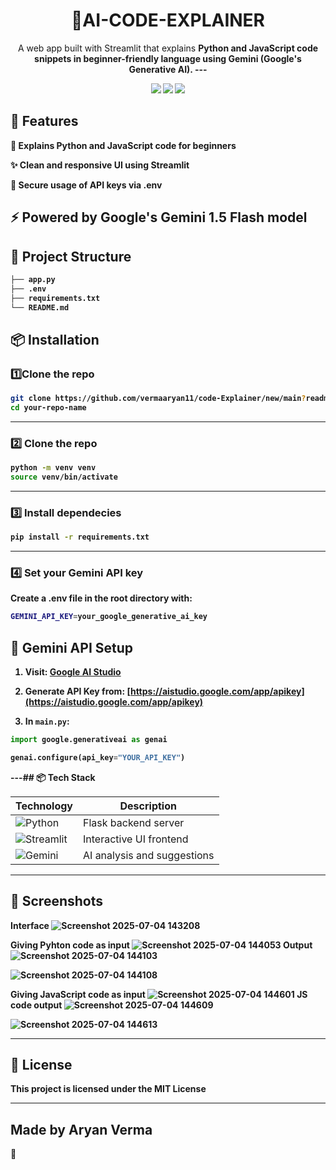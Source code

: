 
<h1 align="center"> 🤖AI-CODE-EXPLAINER </h1>



<p align="center">
  A web app built with Streamlit that explains <strong>Python and <strong>JavaScript code snippets in beginner-friendly language using <strong>Gemini (Google's Generative AI).
---
</p>

<p align="center">
  <img src="https://img.shields.io/badge/AI-Powered-blueviolet?style=flat-square&logo=google" />
  <img src="https://img.shields.io/badge/Made%20With-Streamlit-ff4b4b?style=flat-square&logo=streamlit&logoColor=white" />
  <img src="https://img.shields.io/badge/License-MIT-green?style=flat-square" />
</p>




## 🚀 Features

🧠 Explains Python and JavaScript code for beginners

✨ Clean and responsive UI using Streamlit

🔐 Secure usage of API keys via .env

⚡ Powered by Google's Gemini 1.5 Flash model
---

## 📂 Project Structure


```bash
├── app.py             
├── .env               
├── requirements.txt   
└── README.md 
```         

## 📦 Installation

### 1️⃣Clone the repo

```bash 
git clone https://github.com/vermaaryan11/code-Explainer/new/main?readme=1
cd your-repo-name
```
---

### 2️⃣ Clone the repo
```bash 
python -m venv venv
source venv/bin/activate    
```
---

### 3️⃣ Install dependecies 
```bash
pip install -r requirements.txt
```

---
### 4️⃣ Set your Gemini API key 

Create a .env file in the root directory with:

```bash
GEMINI_API_KEY=your_google_generative_ai_key
```



## 🔑 Gemini API Setup

1. Visit: [Google AI Studio](https://makersuite.google.com/app)  
2. Generate API Key from: [https://aistudio.google.com/app/apikey](https://aistudio.google.com/app/apikey)  

3. In `main.py`:


```python
import google.generativeai as genai

genai.configure(api_key="YOUR_API_KEY")
```
---## 📦 Tech Stack

| Technology     | Description                        |
|----------------|------------------------------------|
| ![Python](https://img.shields.io/badge/Python-3776AB?logo=python&logoColor=white)     | Flask backend server          |
| ![Streamlit](https://img.shields.io/badge/Streamlit-FF4B4B?style=for-the-badge&logo=streamlit&logoColor=white)       | Interactive UI frontend       |
| ![Gemini](https://img.shields.io/badge/Gemini_API-ff6f00?logo=google&logoColor=white) | AI analysis and suggestions   |

---

## 📸 Screenshots

<b>Interface
![Screenshot 2025-07-04 143208](https://github.com/user-attachments/assets/4edaed76-dd9d-480c-88a6-5d587cacb0e4)

<b>Giving Pyhton code as input
![Screenshot 2025-07-04 144053](https://github.com/user-attachments/assets/394ed563-fbcd-4e14-8ec9-4afd96e02a15)
<b>Output
![Screenshot 2025-07-04 144103](https://github.com/user-attachments/assets/ac1efda9-5bdb-41ae-a213-8e8c11f86f45)

![Screenshot 2025-07-04 144108](https://github.com/user-attachments/assets/0c6bef03-8fce-42c2-8e58-f20caa64f41d)

<b>Giving JavaScript code as input
![Screenshot 2025-07-04 144601](https://github.com/user-attachments/assets/d5d70902-7b1c-49d5-89b4-4c0c660696ca)
<b>JS code output
![Screenshot 2025-07-04 144609](https://github.com/user-attachments/assets/14375c8f-a53f-498d-815d-34dca3d0f157)

![Screenshot 2025-07-04 144613](https://github.com/user-attachments/assets/e6b9e6a9-e55b-4eab-9e08-e93d0f758510)


---


##  📄 License 

 This project is licensed under the **MIT License** 
 
   ---
## Made by Aryan Verma
🤝 


